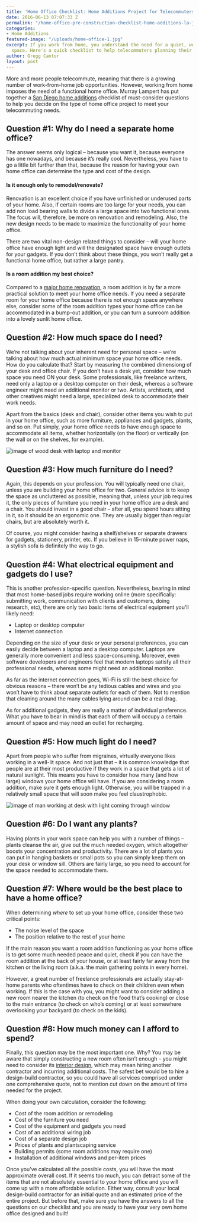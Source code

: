 ```yaml
---
title: 'Home Office Checklist: Home Additions Project for Telecommuters'
date: 2016-06-13 07:07:33 Z
permalink: "/home-office-pre-construction-checklist-home-additions-la-jolla-project-for-telecommuters/"
categories:
- Home Additions
featured-image: "/uploads/home-office-1.jpg"
excerpt: If you work from home, you understand the need for a quiet, well-lit work
  space. Here's a quick checklist to help telecommuters planning their home office.
author: Gregg Cantor
layout: post
---
```


More and more people telecommute, meaning that there is a growing number of work-from-home job opportunities. However, working from home imposes the need of a functional home office. Murray Lampert has put together a [San Diego home additions](san-diego-room-additions) checklist of must-consider questions to help you decide on the type of home office project to meet your telecommuting needs.

## Question #1: Why do I need a separate home office?

The answer seems only logical – because you want it, because everyone has one nowadays, and because it’s really cool. Nevertheless, you have to go a little bit further than that, because the reason for having your own home office can determine the type and cost of the design.

#### Is it enough only to remodel/renovate?

Renovation is an excellent choice if you have unfinished or underused parts of your home. Also, if certain rooms are too large for your needs, you can add non load bearing walls to divide a large space into two functional ones. The focus will, therefore, be more on renovation and remodeling. Also, the new design needs to be made to maximize the functionality of your home office.

There are two vital non-design related things to consider – will your home office have enough light and will the designated space have enough outlets for your gadgets. If you don’t think about these things, you won’t really get a functional home office, but rather a large pantry.

#### Is a room addition my best choice?

Compared to a [major home renovation](/major-renovations), a room addition is by far a more practical solution to meet your home office needs. If you need a separate room for your home office because there is not enough space anywhere else, consider some of the room addition types your home office can be accommodated in a bump-out addition, or you can turn a sunroom addition into a lovely sunlit home office.

## Question #2: How much space do I need?

We’re not talking about your inherent need for personal space – we’re talking about how much actual minimum space your home office needs. How do you calculate that? Start by measuring the combined dimensiong of your desk and office chair. If you don’t have a desk yet, consider how much space you need ON your desk. Some professionals, like freelance writers, need only a laptop or a desktop computer on their desk, whereas a software engineer might need an additional monitor or two. Artists, architects, and other creatives might need a large, specialized desk to accommodate their work needs.

Apart from the basics (desk and chair), consider other items you wish to put in your home office, such as more furniture, appliances and gadgets, plants, and so on. Put simply, your home office needs to have enough space to accommodate all items, whether horizontally (on the floor) or vertically (on the wall or on the shelves, for example).

![image of wood desk with laptop and monitor](https://images.unsplash.com/photo-1499951360447-b19be8fe80f5?auto=format&fit=crop&w=1050&q=80 "Determine Your Home Office Setup & Space Needs")

## Question #3: How much furniture do I need?

Again, this depends on your profession. You will typically need one chair, unless you are building your home office for two. General advice is to keep the space as uncluttered as possible, meaning that, unless your job requires it, the only pieces of furniture you need in your home office are a desk and a chair. You should invest in a good chair – after all, you spend hours sitting in it, so it should be an ergonomic one. They are usually bigger than regular chairs, but are absolutely worth it.

Of course, you might consider having a shelf/shelves or separate drawers for gadgets, stationery, printer, etc. If you believe in 15-minute power naps, a stylish sofa is definitely the way to go.

## Question #4: What electrical equipment and gadgets do I use?

This is another profession-specific question. Nevertheless, bearing in mind that most home-based jobs require working online (more specifically: submitting work, communication with clients and customers, doing research, etc), there are only two basic items of electrical equipment you'll likely need:

- Laptop or desktop computer
- Internet connection

Depending on the size of your desk or your personal preferences, you can easily decide between a laptop and a desktop computer. Laptops are generally more convenient and less space-consuming. Moreover, even software developers and engineers feel that modern laptops satisfy all their professional needs, whereas some might need an additional monitor.

As far as the internet connection goes, Wi-Fi is still the best choice for obvious reasons – there won’t be any tedious cables and wires and you won’t have to think about separate outlets for each of them. Not to mention that cleaning around the many cables lying around can be a real drag.

As for additional gadgets, they are really a matter of individual preference. What you have to bear in mind is that each of them will occupy a certain amount of space and may need an outlet for recharging.

## Question #5: How much light do I need?

Apart from people who suffer from migraines, virtually everyone likes working in a well-lit space. And not just that – it is common knowledge that people are at their most productive if they work in a space that gets a lot of natural sunlight. This means you have to consider how many (and how large) windows your home office will have. If you are considering a room addition, make sure it gets enough light. Otherwise, you will be trapped in a relatively small space that will soon make you feel claustrophobic.

![image of man working at desk with light coming through window](https://images.unsplash.com/photo-1424298397478-4bd87a6a0f0c?auto=format&fit=crop&w=1050&q=80 "Your Office Should Get Plenty of Natural Light")

## Question #6: Do I want any plants?

Having plants in your work space can help you with a number of things – plants cleanse the air, give out the much needed oxygen, which altogether boosts your concentration and productivity. There are a lot of plants you can put in hanging baskets or small pots so you can simply keep them on your desk or window sill. Others are fairly large, so you need to account for the space needed to accommodate them.

## Question #7: Where would be the best place to have a home office?

When determining _where_ to set up your home office, consider these two critical points:

- The noise level of the space
- The position relative to the rest of your home

If the main reason you want a room addition functioning as your home office is to get some much needed peace and quiet, check if you can have the room addition at the back of your house, or at least fairly far away from the kitchen or the living room (a.k.a. the main gathering points in every home).

However, a great number of freelance professionals are actually stay-at-home parents who oftentimes have to check on their children even when working. If this is the case with you, you might want to consider adding a new room nearer the kitchen (to check on the food that’s cooking) or close to the main entrance (to check on who’s coming) or at least somewhere overlooking your backyard (to check on the kids).

## Question #8: How much money can I afford to spend?

Finally, this question may be the most important one. Why? You may be aware that simply constructing a new room often isn’t enough – you might need to consider its <a href="http://murraylampert.com/san-diego-home-design-services/">interior design</a>, which may mean hiring another contractor and incurring additional costs. The safest bet would be to hire a design-build contractor, so you could have all services comprised under one comprehensive quote, not to mention cut down on the amount of time needed for the project.

When doing your own calculation, consider the following:

- Cost of the room addition or remodeling
- Cost of the furniture you need
- Cost of the equipment and gadgets you need
- Cost of an additional wiring job
- Cost of a separate design job
- Prices of plants and plantscaping service
- Building permits (some room additions may require one)
- Installation of additional windows and per-item prices

Once you’ve calculated all the possible costs, you will have the most approximate overall cost. If it seems too much, you can detract some of the items that are not absolutely essential to your home office and you will come up with a more affordable solution. Either way, consult your local design-build contractor for an initial quote and an estimated price of the entire project. But before that, make sure you have the answers to all the questions on our checklist and you are ready to have your very own home office designed and built!
